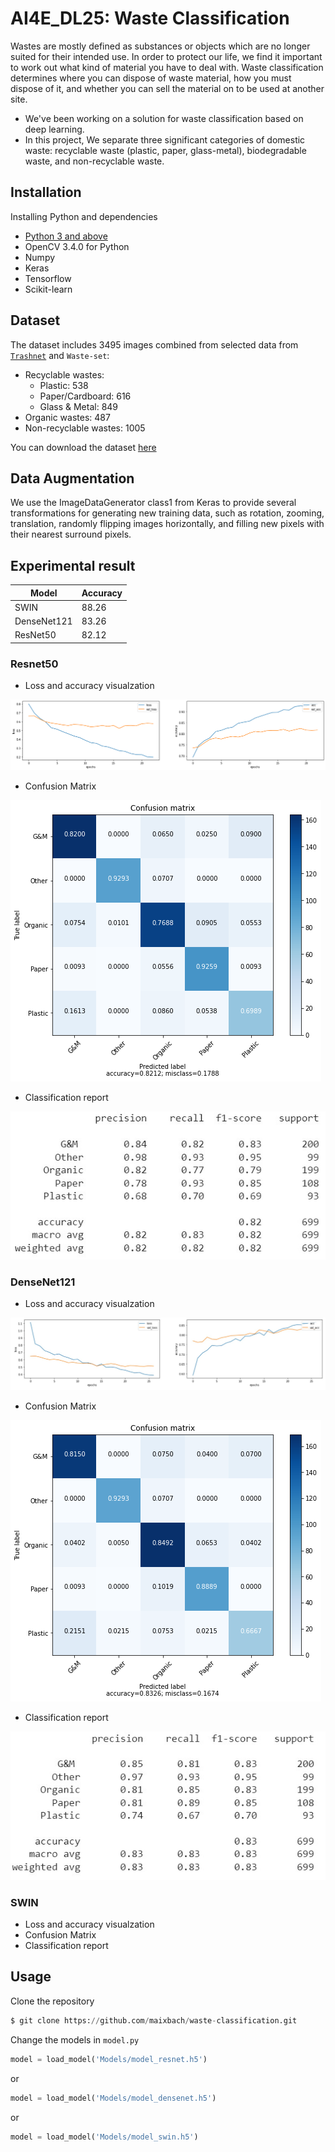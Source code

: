 # AI4E_DL25: Waste Classification

Wastes are mostly defined as substances or objects which are no longer suited for their intended use. In order to protect our life, we find it important to work out what kind of material you have to deal with. Waste classification determines where you can dispose of waste material, how you must dispose of it, and whether you can sell the material on to be used at another site.

- We've been working on a solution for waste classification based on deep learning. 
- In this project, We separate three significant categories of domestic waste: recyclable waste (plastic, paper, glass-metal), biodegradable waste, and non-recyclable waste.

## Installation

Installing Python and dependencies
- [Python 3 and above](https://www.python.org/downloads/)
- OpenCV 3.4.0 for Python
- Numpy
- Keras
- Tensorflow
- Scikit-learn

## Dataset
The dataset includes 3495 images combined from selected data from [`Trashnet`](https://github.com/garythung/trashnet) and `Waste-set`:
* Recyclable wastes:
    *  Plastic: 538
    * Paper/Cardboard: 616
    * Glass & Metal: 849
* Organic wastes: 487
* Non-recyclable wastes: 1005

You can download the dataset [here](https://drive.google.com/drive/folders/1hUY6GpxLOWvIM1tLDI8LoUQ_ktDp0mIl?fbclid=IwAR3rRosmKQEkzmxamvPTpGGwWTjEWes-7CGJR_SmUoRUj6poEOPRvGdhcXE)

<!-- ![This is an image]() -->

## Data Augmentation
We use the ImageDataGenerator class1 from Keras to provide several transformations for generating new training data, such as rotation, zooming, translation, randomly flipping images horizontally, and filling new pixels with their nearest surround pixels.

## Experimental result
Model         | Accuracy
------------- | -------------
SWIN | 88.26
DenseNet121  | 83.26
ResNet50  | 82.12

### Resnet50
* Loss and accuracy visualzation

![This is an image](https://github.com/maixbach/waste-classification/blob/main/images/Resnet50/resnet_loss_acc_viz.png)

* Confusion Matrix

![This is an image](https://github.com/maixbach/waste-classification/blob/main/images/Resnet50/resnet_confusion_matrix.png)

* Classification report

![This is an image](https://github.com/maixbach/waste-classification/blob/main/images/Resnet50/resnet_class_report.jpg)

### DenseNet121
* Loss and accuracy visualzation

![This is an image](https://github.com/maixbach/waste-classification/blob/main/images/DenseNet121/densenet_loss_acc_viz.jpg)

* Confusion Matrix

![This is an image](https://github.com/maixbach/waste-classification/blob/main/images/DenseNet121/densenet_confusion_matrix.png)

* Classification report

![This is an image](https://github.com/maixbach/waste-classification/blob/main/images/DenseNet121/densenet_class_report.jpg)
### SWIN
* Loss and accuracy visualzation
* Confusion Matrix
* Classification report
## Usage

Clone the repository

```python
$ git clone https://github.com/maixbach/waste-classification.git
```

Change the models in `model.py` 

```python
model = load_model('Models/model_resnet.h5')
```
or 
```python
model = load_model('Models/model_densenet.h5')
```
or
```python
model = load_model('Models/model_swin.h5')
```
